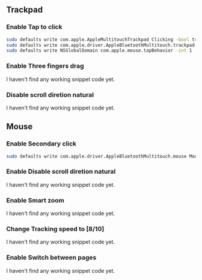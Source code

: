 ## Trackpad

### Enable Tap to click
```bash
sudo defaults write com.apple.AppleMultitouchTrackpad Clicking -bool true
sudo defaults write com.apple.driver.AppleBluetoothMultitouch.trackpad Clicking -bool true
sudo defaults write NSGlobalDomain com.apple.mouse.tapBehavior -int 1
```

### Enable Three fingers drag
I haven't find any working snippet code yet.

### Disable scroll diretion natural
I haven't find any working snippet code yet.

## Mouse

### Enable Secondary click
```bash
sudo defaults write com.apple.driver.AppleBluetoothMultitouch.mouse MouseButtonMode TwoButton
```

### Enable Disable scroll diretion natural
I haven't find any working snippet code yet.

### Enable Smart zoom
I haven't find any working snippet code yet.

### Change Tracking speed to [8/10]
I haven't find any working snippet code yet.

### Enable Switch between pages
I haven't find any working snippet code yet.
